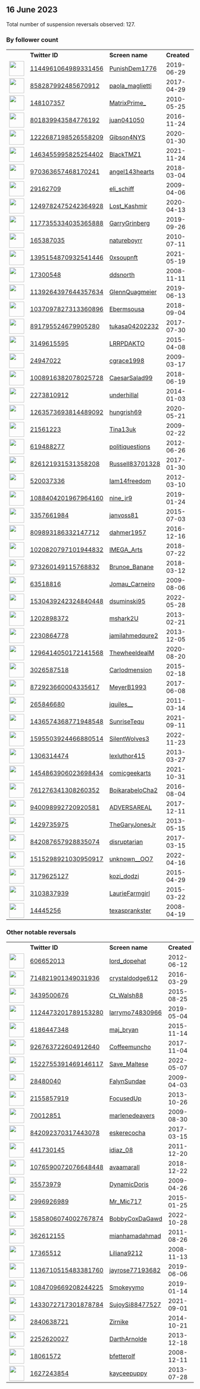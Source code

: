 
## 16 June 2023
Total number of suspension reversals observed: 127.

### By follower count
<table><tr><th></th><th align="left">Twitter ID</th><th align="left">Screen name</th>
<th align="left">Created</th><th align="left">Status</th><th align="left">Suspended</th><th align="left">Followers</th>
<tr><td><a href="https://pbs.twimg.com/profile_images/1196094689293848577/0FDD5hLQ_normal.jpg"><img src="https://pbs.twimg.com/profile_images/1196094689293848577/0FDD5hLQ_normal.jpg" width="40px" height="40px" align="center"/></a></td><td><a href="https://twitter.com/intent/user?user_id=1144961064989331456">1144961064989331456</a></td><td><a href="https://twitter.com/PunishDem1776">PunishDem1776</a></td><td>2019-06-29</td><td align="center"></td><td></td><td>123381</td></tr>
<tr><td><a href="https://pbs.twimg.com/profile_images/1646337050818367488/UxYLtvv5_normal.jpg"><img src="https://pbs.twimg.com/profile_images/1646337050818367488/UxYLtvv5_normal.jpg" width="40px" height="40px" align="center"/></a></td><td><a href="https://twitter.com/intent/user?user_id=858287992485670912">858287992485670912</a></td><td><a href="https://twitter.com/paola_maglietti">paola_maglietti</a></td><td>2017-04-29</td><td align="center"></td><td>2022-07-18</td><td>52592</td></tr>
<tr><td><a href="https://pbs.twimg.com/profile_images/1669904327354245121/7yknM4Yd_normal.jpg"><img src="https://pbs.twimg.com/profile_images/1669904327354245121/7yknM4Yd_normal.jpg" width="40px" height="40px" align="center"/></a></td><td><a href="https://twitter.com/intent/user?user_id=148107357">148107357</a></td><td><a href="https://twitter.com/MatrixPrime_">MatrixPrime_</a></td><td>2010-05-25</td><td align="center"></td><td></td><td>30299</td></tr>
<tr><td><a href="https://pbs.twimg.com/profile_images/1277980252677894148/2Gtfqkpm_normal.jpg"><img src="https://pbs.twimg.com/profile_images/1277980252677894148/2Gtfqkpm_normal.jpg" width="40px" height="40px" align="center"/></a></td><td><a href="https://twitter.com/intent/user?user_id=801839943584776192">801839943584776192</a></td><td><a href="https://twitter.com/juan041050">juan041050</a></td><td>2016-11-24</td><td align="center"></td><td>2023-06-07</td><td>24195</td></tr>
<tr><td><a href="https://pbs.twimg.com/profile_images/1484957028686647300/TRaRrHPG_normal.jpg"><img src="https://pbs.twimg.com/profile_images/1484957028686647300/TRaRrHPG_normal.jpg" width="40px" height="40px" align="center"/></a></td><td><a href="https://twitter.com/intent/user?user_id=1222687198526558209">1222687198526558209</a></td><td><a href="https://twitter.com/Gibson4NYS">Gibson4NYS</a></td><td>2020-01-30</td><td align="center"></td><td>2022-03-24</td><td>16568</td></tr>
<tr><td><a href="https://pbs.twimg.com/profile_images/1667938180635725824/YJ9jaZ_a_normal.jpg"><img src="https://pbs.twimg.com/profile_images/1667938180635725824/YJ9jaZ_a_normal.jpg" width="40px" height="40px" align="center"/></a></td><td><a href="https://twitter.com/intent/user?user_id=1463455995825254402">1463455995825254402</a></td><td><a href="https://twitter.com/BlackTMZ1">BlackTMZ1</a></td><td>2021-11-24</td><td align="center"></td><td>2023-06-06</td><td>15700</td></tr>
<tr><td><a href="https://pbs.twimg.com/profile_images/1641805070726578176/ORtjE6u-_normal.jpg"><img src="https://pbs.twimg.com/profile_images/1641805070726578176/ORtjE6u-_normal.jpg" width="40px" height="40px" align="center"/></a></td><td><a href="https://twitter.com/intent/user?user_id=970363657468170241">970363657468170241</a></td><td><a href="https://twitter.com/angel143hearts">angel143hearts</a></td><td>2018-03-04</td><td align="center"></td><td>2023-03-12</td><td>12771</td></tr>
<tr><td><a href="https://pbs.twimg.com/profile_images/1672110434399272962/WLKdh3re_normal.jpg"><img src="https://pbs.twimg.com/profile_images/1672110434399272962/WLKdh3re_normal.jpg" width="40px" height="40px" align="center"/></a></td><td><a href="https://twitter.com/intent/user?user_id=29162709">29162709</a></td><td><a href="https://twitter.com/eli_schiff">eli_schiff</a></td><td>2009-04-06</td><td align="center">🔒</td><td></td><td>10911</td></tr>
<tr><td><a href="https://pbs.twimg.com/profile_images/1344525844048273408/6wFHBHLD_normal.jpg"><img src="https://pbs.twimg.com/profile_images/1344525844048273408/6wFHBHLD_normal.jpg" width="40px" height="40px" align="center"/></a></td><td><a href="https://twitter.com/intent/user?user_id=1249782475242364928">1249782475242364928</a></td><td><a href="https://twitter.com/Lost_Kashmir">Lost_Kashmir</a></td><td>2020-04-13</td><td align="center"></td><td>2023-06-05</td><td>8755</td></tr>
<tr><td><a href="https://pbs.twimg.com/profile_images/1311473970785521665/jacnn0T2_normal.jpg"><img src="https://pbs.twimg.com/profile_images/1311473970785521665/jacnn0T2_normal.jpg" width="40px" height="40px" align="center"/></a></td><td><a href="https://twitter.com/intent/user?user_id=1177355334035365888">1177355334035365888</a></td><td><a href="https://twitter.com/GarryGrinberg">GarryGrinberg</a></td><td>2019-09-26</td><td align="center"></td><td></td><td>8522</td></tr>
<tr><td><a href="https://pbs.twimg.com/profile_images/645043981286424576/Fr4wVUp5_normal.png"><img src="https://pbs.twimg.com/profile_images/645043981286424576/Fr4wVUp5_normal.png" width="40px" height="40px" align="center"/></a></td><td><a href="https://twitter.com/intent/user?user_id=165387035">165387035</a></td><td><a href="https://twitter.com/natureboyrr">natureboyrr</a></td><td>2010-07-11</td><td align="center"></td><td>2022-05-05</td><td>5577</td></tr>
<tr><td><a href="https://pbs.twimg.com/profile_images/1662548095450730503/mAGu_Qs__normal.jpg"><img src="https://pbs.twimg.com/profile_images/1662548095450730503/mAGu_Qs__normal.jpg" width="40px" height="40px" align="center"/></a></td><td><a href="https://twitter.com/intent/user?user_id=1395154870932541446">1395154870932541446</a></td><td><a href="https://twitter.com/0xsoupnft">0xsoupnft</a></td><td>2021-05-19</td><td align="center"></td><td>2023-05-31</td><td>5193</td></tr>
<tr><td><a href="https://pbs.twimg.com/profile_images/1521296192524668932/g5dE32Ha_normal.jpg"><img src="https://pbs.twimg.com/profile_images/1521296192524668932/g5dE32Ha_normal.jpg" width="40px" height="40px" align="center"/></a></td><td><a href="https://twitter.com/intent/user?user_id=17300548">17300548</a></td><td><a href="https://twitter.com/ddsnorth">ddsnorth</a></td><td>2008-11-11</td><td align="center"></td><td>2022-12-20</td><td>3947</td></tr>
<tr><td><a href="https://pbs.twimg.com/profile_images/1487830477327192067/JAST12_x_normal.jpg"><img src="https://pbs.twimg.com/profile_images/1487830477327192067/JAST12_x_normal.jpg" width="40px" height="40px" align="center"/></a></td><td><a href="https://twitter.com/intent/user?user_id=1139264397644357634">1139264397644357634</a></td><td><a href="https://twitter.com/GlennQuagmeier">GlennQuagmeier</a></td><td>2019-06-13</td><td align="center"></td><td>2022-07-12</td><td>3499</td></tr>
<tr><td><a href="https://pbs.twimg.com/profile_images/1326591371457736705/g3AJN70n_normal.jpg"><img src="https://pbs.twimg.com/profile_images/1326591371457736705/g3AJN70n_normal.jpg" width="40px" height="40px" align="center"/></a></td><td><a href="https://twitter.com/intent/user?user_id=1037097827313360896">1037097827313360896</a></td><td><a href="https://twitter.com/Ebermsousa">Ebermsousa</a></td><td>2018-09-04</td><td align="center"></td><td>2022-09-21</td><td>3405</td></tr>
<tr><td><a href="https://abs.twimg.com/sticky/default_profile_images/default_profile_normal.png"><img src="https://abs.twimg.com/sticky/default_profile_images/default_profile_normal.png" width="40px" height="40px" align="center"/></a></td><td><a href="https://twitter.com/intent/user?user_id=891795524679905280">891795524679905280</a></td><td><a href="https://twitter.com/tukasa04202232">tukasa04202232</a></td><td>2017-07-30</td><td align="center"></td><td>2023-06-01</td><td>3063</td></tr>
<tr><td><a href="https://pbs.twimg.com/profile_images/1031268813600374784/ZgeK1LO6_normal.jpg"><img src="https://pbs.twimg.com/profile_images/1031268813600374784/ZgeK1LO6_normal.jpg" width="40px" height="40px" align="center"/></a></td><td><a href="https://twitter.com/intent/user?user_id=3149615595">3149615595</a></td><td><a href="https://twitter.com/LRRPDAKTO">LRRPDAKTO</a></td><td>2015-04-08</td><td align="center"></td><td></td><td>2980</td></tr>
<tr><td><a href="https://pbs.twimg.com/profile_images/1546733577517268993/B66lLeNB_normal.jpg"><img src="https://pbs.twimg.com/profile_images/1546733577517268993/B66lLeNB_normal.jpg" width="40px" height="40px" align="center"/></a></td><td><a href="https://twitter.com/intent/user?user_id=24947022">24947022</a></td><td><a href="https://twitter.com/cgrace1998">cgrace1998</a></td><td>2009-03-17</td><td align="center"></td><td>2023-06-02</td><td>2846</td></tr>
<tr><td><a href="https://pbs.twimg.com/profile_images/1446624463798165506/80tX6lC4_normal.jpg"><img src="https://pbs.twimg.com/profile_images/1446624463798165506/80tX6lC4_normal.jpg" width="40px" height="40px" align="center"/></a></td><td><a href="https://twitter.com/intent/user?user_id=1008916382078025728">1008916382078025728</a></td><td><a href="https://twitter.com/CaesarSalad99">CaesarSalad99</a></td><td>2018-06-19</td><td align="center"></td><td>2022-02-13</td><td>2396</td></tr>
<tr><td><a href="https://pbs.twimg.com/profile_images/759528967481102336/lkhA_bSc_normal.jpg"><img src="https://pbs.twimg.com/profile_images/759528967481102336/lkhA_bSc_normal.jpg" width="40px" height="40px" align="center"/></a></td><td><a href="https://twitter.com/intent/user?user_id=2273810912">2273810912</a></td><td><a href="https://twitter.com/underhillal">underhillal</a></td><td>2014-01-03</td><td align="center"></td><td>2022-10-29</td><td>2183</td></tr>
<tr><td><a href="https://pbs.twimg.com/profile_images/1633972148766228480/1SougEVd_normal.jpg"><img src="https://pbs.twimg.com/profile_images/1633972148766228480/1SougEVd_normal.jpg" width="40px" height="40px" align="center"/></a></td><td><a href="https://twitter.com/intent/user?user_id=1263573693814489092">1263573693814489092</a></td><td><a href="https://twitter.com/hungrish69">hungrish69</a></td><td>2020-05-21</td><td align="center"></td><td>2023-04-12</td><td>2111</td></tr>
<tr><td><a href="https://pbs.twimg.com/profile_images/1669357182356455433/k0wPPlWS_normal.jpg"><img src="https://pbs.twimg.com/profile_images/1669357182356455433/k0wPPlWS_normal.jpg" width="40px" height="40px" align="center"/></a></td><td><a href="https://twitter.com/intent/user?user_id=21561223">21561223</a></td><td><a href="https://twitter.com/Tina13uk">Tina13uk</a></td><td>2009-02-22</td><td align="center"></td><td>2022-08-26</td><td>1966</td></tr>
<tr><td><a href="https://pbs.twimg.com/profile_images/1078105693318729729/s3mH4vT7_normal.jpg"><img src="https://pbs.twimg.com/profile_images/1078105693318729729/s3mH4vT7_normal.jpg" width="40px" height="40px" align="center"/></a></td><td><a href="https://twitter.com/intent/user?user_id=619488277">619488277</a></td><td><a href="https://twitter.com/politiquestions">politiquestions</a></td><td>2012-06-26</td><td align="center"></td><td></td><td>1901</td></tr>
<tr><td><a href="https://pbs.twimg.com/profile_images/852583968503472128/jNX4HnBi_normal.jpg"><img src="https://pbs.twimg.com/profile_images/852583968503472128/jNX4HnBi_normal.jpg" width="40px" height="40px" align="center"/></a></td><td><a href="https://twitter.com/intent/user?user_id=826121931531358208">826121931531358208</a></td><td><a href="https://twitter.com/Russell83701328">Russell83701328</a></td><td>2017-01-30</td><td align="center"></td><td></td><td>1827</td></tr>
<tr><td><a href="https://pbs.twimg.com/profile_images/1265785988984401921/FDwvcZmA_normal.jpg"><img src="https://pbs.twimg.com/profile_images/1265785988984401921/FDwvcZmA_normal.jpg" width="40px" height="40px" align="center"/></a></td><td><a href="https://twitter.com/intent/user?user_id=520037336">520037336</a></td><td><a href="https://twitter.com/Iam14freedom">Iam14freedom</a></td><td>2012-03-10</td><td align="center"></td><td></td><td>1568</td></tr>
<tr><td><a href="https://pbs.twimg.com/profile_images/1669787453291462656/7x4FiA_j_normal.jpg"><img src="https://pbs.twimg.com/profile_images/1669787453291462656/7x4FiA_j_normal.jpg" width="40px" height="40px" align="center"/></a></td><td><a href="https://twitter.com/intent/user?user_id=1088404201967964160">1088404201967964160</a></td><td><a href="https://twitter.com/nine_jr9">nine_jr9</a></td><td>2019-01-24</td><td align="center"></td><td>2022-10-17</td><td>1526</td></tr>
<tr><td><a href="https://pbs.twimg.com/profile_images/1477978638381465600/sjKwyx7-_normal.jpg"><img src="https://pbs.twimg.com/profile_images/1477978638381465600/sjKwyx7-_normal.jpg" width="40px" height="40px" align="center"/></a></td><td><a href="https://twitter.com/intent/user?user_id=3357661984">3357661984</a></td><td><a href="https://twitter.com/janvoss81">janvoss81</a></td><td>2015-07-03</td><td align="center"></td><td>2023-05-30</td><td>1463</td></tr>
<tr><td><a href="https://pbs.twimg.com/profile_images/845742880127930370/YLS12LNp_normal.jpg"><img src="https://pbs.twimg.com/profile_images/845742880127930370/YLS12LNp_normal.jpg" width="40px" height="40px" align="center"/></a></td><td><a href="https://twitter.com/intent/user?user_id=809893186332147712">809893186332147712</a></td><td><a href="https://twitter.com/dahmer1957">dahmer1957</a></td><td>2016-12-16</td><td align="center"></td><td></td><td>1422</td></tr>
<tr><td><a href="https://pbs.twimg.com/profile_images/1181090938900402176/Vp7wuYN6_normal.jpg"><img src="https://pbs.twimg.com/profile_images/1181090938900402176/Vp7wuYN6_normal.jpg" width="40px" height="40px" align="center"/></a></td><td><a href="https://twitter.com/intent/user?user_id=1020820797101944832">1020820797101944832</a></td><td><a href="https://twitter.com/IMEGA_Arts">IMEGA_Arts</a></td><td>2018-07-22</td><td align="center"></td><td>2023-06-07</td><td>1350</td></tr>
<tr><td><a href="https://pbs.twimg.com/profile_images/1507475416059203586/0i82XJbk_normal.jpg"><img src="https://pbs.twimg.com/profile_images/1507475416059203586/0i82XJbk_normal.jpg" width="40px" height="40px" align="center"/></a></td><td><a href="https://twitter.com/intent/user?user_id=973260149115768832">973260149115768832</a></td><td><a href="https://twitter.com/Brunoe_Banane">Brunoe_Banane</a></td><td>2018-03-12</td><td align="center"></td><td>2022-05-29</td><td>1158</td></tr>
<tr><td><a href="https://pbs.twimg.com/profile_images/1668726567520829440/wPi-kw0i_normal.jpg"><img src="https://pbs.twimg.com/profile_images/1668726567520829440/wPi-kw0i_normal.jpg" width="40px" height="40px" align="center"/></a></td><td><a href="https://twitter.com/intent/user?user_id=63518816">63518816</a></td><td><a href="https://twitter.com/Jomau_Carneiro">Jomau_Carneiro</a></td><td>2009-08-06</td><td align="center"></td><td>2022-08-17</td><td>1116</td></tr>
<tr><td><a href="https://pbs.twimg.com/profile_images/1669915533901287425/d8kv93hY_normal.jpg"><img src="https://pbs.twimg.com/profile_images/1669915533901287425/d8kv93hY_normal.jpg" width="40px" height="40px" align="center"/></a></td><td><a href="https://twitter.com/intent/user?user_id=1530439242324840448">1530439242324840448</a></td><td><a href="https://twitter.com/dsuminski95">dsuminski95</a></td><td>2022-05-28</td><td align="center"></td><td>2022-08-09</td><td>1089</td></tr>
<tr><td><a href="https://pbs.twimg.com/profile_images/1285741430653063168/6w2Mu2uM_normal.jpg"><img src="https://pbs.twimg.com/profile_images/1285741430653063168/6w2Mu2uM_normal.jpg" width="40px" height="40px" align="center"/></a></td><td><a href="https://twitter.com/intent/user?user_id=1202898372">1202898372</a></td><td><a href="https://twitter.com/mshark2U">mshark2U</a></td><td>2013-02-21</td><td align="center"></td><td>2022-10-29</td><td>1064</td></tr>
<tr><td><a href="https://pbs.twimg.com/profile_images/895627393276276736/sHFWCe7W_normal.jpg"><img src="https://pbs.twimg.com/profile_images/895627393276276736/sHFWCe7W_normal.jpg" width="40px" height="40px" align="center"/></a></td><td><a href="https://twitter.com/intent/user?user_id=2230864778">2230864778</a></td><td><a href="https://twitter.com/jamilahmedqure2">jamilahmedqure2</a></td><td>2013-12-05</td><td align="center"></td><td>2023-06-05</td><td>996</td></tr>
<tr><td><a href="https://pbs.twimg.com/profile_images/1296414894590504960/GWTYmxn5_normal.jpg"><img src="https://pbs.twimg.com/profile_images/1296414894590504960/GWTYmxn5_normal.jpg" width="40px" height="40px" align="center"/></a></td><td><a href="https://twitter.com/intent/user?user_id=1296414050172141568">1296414050172141568</a></td><td><a href="https://twitter.com/ThewheeldealM">ThewheeldealM</a></td><td>2020-08-20</td><td align="center"></td><td>2022-04-03</td><td>995</td></tr>
<tr><td><a href="https://pbs.twimg.com/profile_images/1672445491131432960/Fav3tUBo_normal.jpg"><img src="https://pbs.twimg.com/profile_images/1672445491131432960/Fav3tUBo_normal.jpg" width="40px" height="40px" align="center"/></a></td><td><a href="https://twitter.com/intent/user?user_id=3026587518">3026587518</a></td><td><a href="https://twitter.com/Carlodmension">Carlodmension</a></td><td>2015-02-18</td><td align="center"></td><td>2023-06-06</td><td>993</td></tr>
<tr><td><a href="https://pbs.twimg.com/profile_images/1671388354372329473/_J1i_V0i_normal.jpg"><img src="https://pbs.twimg.com/profile_images/1671388354372329473/_J1i_V0i_normal.jpg" width="40px" height="40px" align="center"/></a></td><td><a href="https://twitter.com/intent/user?user_id=872923660004335617">872923660004335617</a></td><td><a href="https://twitter.com/MeyerB1993">MeyerB1993</a></td><td>2017-06-08</td><td align="center"></td><td></td><td>969</td></tr>
<tr><td><a href="https://pbs.twimg.com/profile_images/1614252781136740352/qQHdpNsu_normal.jpg"><img src="https://pbs.twimg.com/profile_images/1614252781136740352/qQHdpNsu_normal.jpg" width="40px" height="40px" align="center"/></a></td><td><a href="https://twitter.com/intent/user?user_id=265846680">265846680</a></td><td><a href="https://twitter.com/jquiles__">jquiles__</a></td><td>2011-03-14</td><td align="center"></td><td>2023-06-01</td><td>913</td></tr>
<tr><td><a href="https://pbs.twimg.com/profile_images/1542628582760927232/fC8cxUKw_normal.jpg"><img src="https://pbs.twimg.com/profile_images/1542628582760927232/fC8cxUKw_normal.jpg" width="40px" height="40px" align="center"/></a></td><td><a href="https://twitter.com/intent/user?user_id=1436574368771948548">1436574368771948548</a></td><td><a href="https://twitter.com/SunriseTequ">SunriseTequ</a></td><td>2021-09-11</td><td align="center"></td><td>2023-06-06</td><td>892</td></tr>
<tr><td><a href="https://pbs.twimg.com/profile_images/1598053434279825408/5OLVYcLk_normal.jpg"><img src="https://pbs.twimg.com/profile_images/1598053434279825408/5OLVYcLk_normal.jpg" width="40px" height="40px" align="center"/></a></td><td><a href="https://twitter.com/intent/user?user_id=1595503924466880514">1595503924466880514</a></td><td><a href="https://twitter.com/SilentWolves3">SilentWolves3</a></td><td>2022-11-23</td><td align="center"></td><td>2023-05-24</td><td>886</td></tr>
<tr><td><a href="https://pbs.twimg.com/profile_images/453790436121776128/gl6HxmNA_normal.jpeg"><img src="https://pbs.twimg.com/profile_images/453790436121776128/gl6HxmNA_normal.jpeg" width="40px" height="40px" align="center"/></a></td><td><a href="https://twitter.com/intent/user?user_id=1306314474">1306314474</a></td><td><a href="https://twitter.com/lexluthor415">lexluthor415</a></td><td>2013-03-27</td><td align="center"></td><td></td><td>691</td></tr>
<tr><td><a href="https://pbs.twimg.com/profile_images/1454869791647285249/82EcuSQL_normal.jpg"><img src="https://pbs.twimg.com/profile_images/1454869791647285249/82EcuSQL_normal.jpg" width="40px" height="40px" align="center"/></a></td><td><a href="https://twitter.com/intent/user?user_id=1454863906023698434">1454863906023698434</a></td><td><a href="https://twitter.com/comicgeekarts">comicgeekarts</a></td><td>2021-10-31</td><td align="center"></td><td>2023-01-26</td><td>673</td></tr>
<tr><td><a href="https://pbs.twimg.com/profile_images/1583415643071823872/PXM6mL3z_normal.jpg"><img src="https://pbs.twimg.com/profile_images/1583415643071823872/PXM6mL3z_normal.jpg" width="40px" height="40px" align="center"/></a></td><td><a href="https://twitter.com/intent/user?user_id=761276341308260352">761276341308260352</a></td><td><a href="https://twitter.com/BoikarabeloCha2">BoikarabeloCha2</a></td><td>2016-08-04</td><td align="center"></td><td>2023-06-07</td><td>646</td></tr>
<tr><td><a href="https://pbs.twimg.com/profile_images/1595487965647716354/UMmv21nd_normal.jpg"><img src="https://pbs.twimg.com/profile_images/1595487965647716354/UMmv21nd_normal.jpg" width="40px" height="40px" align="center"/></a></td><td><a href="https://twitter.com/intent/user?user_id=940098992720920581">940098992720920581</a></td><td><a href="https://twitter.com/ADVERSAREAL">ADVERSAREAL</a></td><td>2017-12-11</td><td align="center"></td><td>2022-12-28</td><td>645</td></tr>
<tr><td><a href="https://pbs.twimg.com/profile_images/1653589358568505344/k9axkzak_normal.jpg"><img src="https://pbs.twimg.com/profile_images/1653589358568505344/k9axkzak_normal.jpg" width="40px" height="40px" align="center"/></a></td><td><a href="https://twitter.com/intent/user?user_id=1429735975">1429735975</a></td><td><a href="https://twitter.com/TheGaryJonesJr">TheGaryJonesJr</a></td><td>2013-05-15</td><td align="center"></td><td>2023-05-24</td><td>617</td></tr>
<tr><td><a href="https://pbs.twimg.com/profile_images/1657655962583420929/jum1gL2M_normal.jpg"><img src="https://pbs.twimg.com/profile_images/1657655962583420929/jum1gL2M_normal.jpg" width="40px" height="40px" align="center"/></a></td><td><a href="https://twitter.com/intent/user?user_id=842087657928835074">842087657928835074</a></td><td><a href="https://twitter.com/disruptarian">disruptarian</a></td><td>2017-03-15</td><td align="center"></td><td>2023-06-13</td><td>590</td></tr>
<tr><td><a href="https://pbs.twimg.com/profile_images/1668948013950050307/EZ_TSWT8_normal.jpg"><img src="https://pbs.twimg.com/profile_images/1668948013950050307/EZ_TSWT8_normal.jpg" width="40px" height="40px" align="center"/></a></td><td><a href="https://twitter.com/intent/user?user_id=1515298921030950917">1515298921030950917</a></td><td><a href="https://twitter.com/unknown__OO7">unknown__OO7</a></td><td>2022-04-16</td><td align="center"></td><td>2023-01-05</td><td>547</td></tr>
<tr><td><a href="https://pbs.twimg.com/profile_images/637219385338413056/ti4ibVSc_normal.jpg"><img src="https://pbs.twimg.com/profile_images/637219385338413056/ti4ibVSc_normal.jpg" width="40px" height="40px" align="center"/></a></td><td><a href="https://twitter.com/intent/user?user_id=3179625127">3179625127</a></td><td><a href="https://twitter.com/kozi_dodzi">kozi_dodzi</a></td><td>2015-04-29</td><td align="center"></td><td>2022-11-27</td><td>471</td></tr>
<tr><td><a href="https://abs.twimg.com/sticky/default_profile_images/default_profile_normal.png"><img src="https://abs.twimg.com/sticky/default_profile_images/default_profile_normal.png" width="40px" height="40px" align="center"/></a></td><td><a href="https://twitter.com/intent/user?user_id=3103837939">3103837939</a></td><td><a href="https://twitter.com/LaurieFarmgirl">LaurieFarmgirl</a></td><td>2015-03-22</td><td align="center"></td><td></td><td>433</td></tr>
<tr><td><a href="https://pbs.twimg.com/profile_images/1345557535303094272/R9Dzm7HU_normal.jpg"><img src="https://pbs.twimg.com/profile_images/1345557535303094272/R9Dzm7HU_normal.jpg" width="40px" height="40px" align="center"/></a></td><td><a href="https://twitter.com/intent/user?user_id=14445256">14445256</a></td><td><a href="https://twitter.com/texasprankster">texasprankster</a></td><td>2008-04-19</td><td align="center"></td><td>2023-05-28</td><td>377</td></tr>
</table>

### Other notable reversals
<table><tr><th></th><th align="left">Twitter ID</th><th align="left">Screen name</th>
<th align="left">Created</th><th align="left">Status</th><th align="left">Suspended</th><th align="left">Followers</th>
<tr><td><a href="https://pbs.twimg.com/profile_images/378800000009118994/1354fa8aab15cd974666d7a922cc2da4_normal.jpeg"><img src="https://pbs.twimg.com/profile_images/378800000009118994/1354fa8aab15cd974666d7a922cc2da4_normal.jpeg" width="40px" height="40px" align="center"/></a></td><td><a href="https://twitter.com/intent/user?user_id=606652013">606652013</a></td><td><a href="https://twitter.com/lord_dopehat">lord_dopehat</a></td><td>2012-06-12</td><td align="center"></td><td>2022-12-14</td><td>259</td></tr>
<tr><td><a href="https://pbs.twimg.com/profile_images/1669726205979836417/QS5nvnCv_normal.jpg"><img src="https://pbs.twimg.com/profile_images/1669726205979836417/QS5nvnCv_normal.jpg" width="40px" height="40px" align="center"/></a></td><td><a href="https://twitter.com/intent/user?user_id=714821901349031936">714821901349031936</a></td><td><a href="https://twitter.com/crystaldodge612">crystaldodge612</a></td><td>2016-03-29</td><td align="center"></td><td>2023-05-22</td><td>213</td></tr>
<tr><td><a href="https://pbs.twimg.com/profile_images/1607562620457959425/y_2MjWJd_normal.jpg"><img src="https://pbs.twimg.com/profile_images/1607562620457959425/y_2MjWJd_normal.jpg" width="40px" height="40px" align="center"/></a></td><td><a href="https://twitter.com/intent/user?user_id=3439500676">3439500676</a></td><td><a href="https://twitter.com/Ct_Walsh88">Ct_Walsh88</a></td><td>2015-08-25</td><td align="center"></td><td>2023-06-13</td><td>315</td></tr>
<tr><td><a href="https://pbs.twimg.com/profile_images/1490694028815384583/S7ZvZbPv_normal.jpg"><img src="https://pbs.twimg.com/profile_images/1490694028815384583/S7ZvZbPv_normal.jpg" width="40px" height="40px" align="center"/></a></td><td><a href="https://twitter.com/intent/user?user_id=1124473201789153280">1124473201789153280</a></td><td><a href="https://twitter.com/larrymo74830966">larrymo74830966</a></td><td>2019-05-04</td><td align="center">🔒</td><td>2023-01-13</td><td>71</td></tr>
<tr><td><a href="https://pbs.twimg.com/profile_images/1361850048666103817/I8C_jm2O_normal.jpg"><img src="https://pbs.twimg.com/profile_images/1361850048666103817/I8C_jm2O_normal.jpg" width="40px" height="40px" align="center"/></a></td><td><a href="https://twitter.com/intent/user?user_id=4186447348">4186447348</a></td><td><a href="https://twitter.com/maj_bryan">maj_bryan</a></td><td>2015-11-14</td><td align="center"></td><td>2023-06-08</td><td>66</td></tr>
<tr><td><a href="https://pbs.twimg.com/profile_images/1665029796424712196/UpMdq2P7_normal.jpg"><img src="https://pbs.twimg.com/profile_images/1665029796424712196/UpMdq2P7_normal.jpg" width="40px" height="40px" align="center"/></a></td><td><a href="https://twitter.com/intent/user?user_id=926763722604912640">926763722604912640</a></td><td><a href="https://twitter.com/Coffeemuncho">Coffeemuncho</a></td><td>2017-11-04</td><td align="center">👋</td><td>2023-06-01</td><td>46</td></tr>
<tr><td><a href="https://pbs.twimg.com/profile_images/1555407587965018112/UTaZ4Um5_normal.jpg"><img src="https://pbs.twimg.com/profile_images/1555407587965018112/UTaZ4Um5_normal.jpg" width="40px" height="40px" align="center"/></a></td><td><a href="https://twitter.com/intent/user?user_id=1522755391469146117">1522755391469146117</a></td><td><a href="https://twitter.com/Save_Maltese">Save_Maltese</a></td><td>2022-05-07</td><td align="center"></td><td>2022-12-31</td><td>321</td></tr>
<tr><td><a href="https://pbs.twimg.com/profile_images/378800000812116262/00b3f0be607f7413b271c676fba04a7f_normal.jpeg"><img src="https://pbs.twimg.com/profile_images/378800000812116262/00b3f0be607f7413b271c676fba04a7f_normal.jpeg" width="40px" height="40px" align="center"/></a></td><td><a href="https://twitter.com/intent/user?user_id=28480040">28480040</a></td><td><a href="https://twitter.com/FalynSundae">FalynSundae</a></td><td>2009-04-03</td><td align="center">🔒</td><td>2023-06-11</td><td>95</td></tr>
<tr><td><a href="https://pbs.twimg.com/profile_images/1553597581543874560/gRftyGAe_normal.jpg"><img src="https://pbs.twimg.com/profile_images/1553597581543874560/gRftyGAe_normal.jpg" width="40px" height="40px" align="center"/></a></td><td><a href="https://twitter.com/intent/user?user_id=2155857919">2155857919</a></td><td><a href="https://twitter.com/FocusedUp">FocusedUp</a></td><td>2013-10-26</td><td align="center"></td><td>2023-06-12</td><td>259</td></tr>
<tr><td><a href="https://pbs.twimg.com/profile_images/1614194282751033344/58BmAAgK_normal.jpg"><img src="https://pbs.twimg.com/profile_images/1614194282751033344/58BmAAgK_normal.jpg" width="40px" height="40px" align="center"/></a></td><td><a href="https://twitter.com/intent/user?user_id=70012851">70012851</a></td><td><a href="https://twitter.com/marlenedeavers">marlenedeavers</a></td><td>2009-08-30</td><td align="center">🔒</td><td>2023-05-30</td><td>88</td></tr>
<tr><td><a href="https://pbs.twimg.com/profile_images/1265847237277515776/-9JZTh2h_normal.jpg"><img src="https://pbs.twimg.com/profile_images/1265847237277515776/-9JZTh2h_normal.jpg" width="40px" height="40px" align="center"/></a></td><td><a href="https://twitter.com/intent/user?user_id=842092370317443078">842092370317443078</a></td><td><a href="https://twitter.com/eskerecocha">eskerecocha</a></td><td>2017-03-15</td><td align="center"></td><td>2023-06-01</td><td>43</td></tr>
<tr><td><a href="https://pbs.twimg.com/profile_images/1516125306498789383/wzJVjOz9_normal.jpg"><img src="https://pbs.twimg.com/profile_images/1516125306498789383/wzJVjOz9_normal.jpg" width="40px" height="40px" align="center"/></a></td><td><a href="https://twitter.com/intent/user?user_id=441730145">441730145</a></td><td><a href="https://twitter.com/idiaz_08">idiaz_08</a></td><td>2011-12-20</td><td align="center"></td><td>2023-06-01</td><td>135</td></tr>
<tr><td><a href="https://pbs.twimg.com/profile_images/1662574678454542336/h0kOc_-s_normal.png"><img src="https://pbs.twimg.com/profile_images/1662574678454542336/h0kOc_-s_normal.png" width="40px" height="40px" align="center"/></a></td><td><a href="https://twitter.com/intent/user?user_id=1076590072076648448">1076590072076648448</a></td><td><a href="https://twitter.com/avaamarall">avaamarall</a></td><td>2018-12-22</td><td align="center"></td><td>2023-06-01</td><td>73</td></tr>
<tr><td><a href="https://pbs.twimg.com/profile_images/378800000284211595/7ff40866afb925f51b2bb534016f5b67_normal.jpeg"><img src="https://pbs.twimg.com/profile_images/378800000284211595/7ff40866afb925f51b2bb534016f5b67_normal.jpeg" width="40px" height="40px" align="center"/></a></td><td><a href="https://twitter.com/intent/user?user_id=35573979">35573979</a></td><td><a href="https://twitter.com/DynamicDoris">DynamicDoris</a></td><td>2009-04-26</td><td align="center"></td><td>2023-06-06</td><td>224</td></tr>
<tr><td><a href="https://pbs.twimg.com/profile_images/1555654307663515649/FG50fJqZ_normal.jpg"><img src="https://pbs.twimg.com/profile_images/1555654307663515649/FG50fJqZ_normal.jpg" width="40px" height="40px" align="center"/></a></td><td><a href="https://twitter.com/intent/user?user_id=2996926989">2996926989</a></td><td><a href="https://twitter.com/Mr_Mic717">Mr_Mic717</a></td><td>2015-01-25</td><td align="center"></td><td>2023-05-11</td><td>35</td></tr>
<tr><td><a href="https://pbs.twimg.com/profile_images/1585809701538766850/_kyFyZE7_normal.jpg"><img src="https://pbs.twimg.com/profile_images/1585809701538766850/_kyFyZE7_normal.jpg" width="40px" height="40px" align="center"/></a></td><td><a href="https://twitter.com/intent/user?user_id=1585806074002767874">1585806074002767874</a></td><td><a href="https://twitter.com/BobbyCoxDaGawd">BobbyCoxDaGawd</a></td><td>2022-10-28</td><td align="center"></td><td>2023-06-06</td><td>107</td></tr>
<tr><td><a href="https://abs.twimg.com/sticky/default_profile_images/default_profile_normal.png"><img src="https://abs.twimg.com/sticky/default_profile_images/default_profile_normal.png" width="40px" height="40px" align="center"/></a></td><td><a href="https://twitter.com/intent/user?user_id=362612155">362612155</a></td><td><a href="https://twitter.com/mianhamadahmad">mianhamadahmad</a></td><td>2011-08-26</td><td align="center"></td><td>2023-06-07</td><td>34</td></tr>
<tr><td><a href="https://pbs.twimg.com/profile_images/1669810548320468998/oFvmUPb1_normal.jpg"><img src="https://pbs.twimg.com/profile_images/1669810548320468998/oFvmUPb1_normal.jpg" width="40px" height="40px" align="center"/></a></td><td><a href="https://twitter.com/intent/user?user_id=17365512">17365512</a></td><td><a href="https://twitter.com/Liliana9212">Liliana9212</a></td><td>2008-11-13</td><td align="center"></td><td>2023-03-21</td><td>98</td></tr>
<tr><td><a href="https://pbs.twimg.com/profile_images/1469301656248635397/Mvyu-sd3_normal.jpg"><img src="https://pbs.twimg.com/profile_images/1469301656248635397/Mvyu-sd3_normal.jpg" width="40px" height="40px" align="center"/></a></td><td><a href="https://twitter.com/intent/user?user_id=1136710515483381760">1136710515483381760</a></td><td><a href="https://twitter.com/jayrose77193682">jayrose77193682</a></td><td>2019-06-06</td><td align="center"></td><td>2023-05-30</td><td>8</td></tr>
<tr><td><a href="https://pbs.twimg.com/profile_images/1520151785746231299/yTWiqxbf_normal.jpg"><img src="https://pbs.twimg.com/profile_images/1520151785746231299/yTWiqxbf_normal.jpg" width="40px" height="40px" align="center"/></a></td><td><a href="https://twitter.com/intent/user?user_id=1084709669208244225">1084709669208244225</a></td><td><a href="https://twitter.com/Smokeyymo">Smokeyymo</a></td><td>2019-01-14</td><td align="center"></td><td>2023-06-06</td><td>312</td></tr>
<tr><td><a href="https://pbs.twimg.com/profile_images/1433072993844957197/Ido5VwNG_normal.png"><img src="https://pbs.twimg.com/profile_images/1433072993844957197/Ido5VwNG_normal.png" width="40px" height="40px" align="center"/></a></td><td><a href="https://twitter.com/intent/user?user_id=1433072717301878784">1433072717301878784</a></td><td><a href="https://twitter.com/SujoySi88477527">SujoySi88477527</a></td><td>2021-09-01</td><td align="center"></td><td>2023-02-10</td><td>8</td></tr>
<tr><td><a href="https://pbs.twimg.com/profile_images/1480822595947802626/jqJ-tU5v_normal.jpg"><img src="https://pbs.twimg.com/profile_images/1480822595947802626/jqJ-tU5v_normal.jpg" width="40px" height="40px" align="center"/></a></td><td><a href="https://twitter.com/intent/user?user_id=2840638721">2840638721</a></td><td><a href="https://twitter.com/Zirnike">Zirnike</a></td><td>2014-10-21</td><td align="center"></td><td>2023-05-11</td><td>200</td></tr>
<tr><td><a href="https://pbs.twimg.com/profile_images/1662570025692143617/z8jCr4hU_normal.jpg"><img src="https://pbs.twimg.com/profile_images/1662570025692143617/z8jCr4hU_normal.jpg" width="40px" height="40px" align="center"/></a></td><td><a href="https://twitter.com/intent/user?user_id=2252620027">2252620027</a></td><td><a href="https://twitter.com/DarthArnolde">DarthArnolde</a></td><td>2013-12-18</td><td align="center"></td><td>2023-06-04</td><td>77</td></tr>
<tr><td><a href="https://pbs.twimg.com/profile_images/510990210872913920/-g_eyny9_normal.jpeg"><img src="https://pbs.twimg.com/profile_images/510990210872913920/-g_eyny9_normal.jpeg" width="40px" height="40px" align="center"/></a></td><td><a href="https://twitter.com/intent/user?user_id=18061572">18061572</a></td><td><a href="https://twitter.com/bfetterolf">bfetterolf</a></td><td>2008-12-11</td><td align="center"></td><td>2022-12-03</td><td>269</td></tr>
<tr><td><a href="https://pbs.twimg.com/profile_images/1625178883300667392/XdREIwM6_normal.jpg"><img src="https://pbs.twimg.com/profile_images/1625178883300667392/XdREIwM6_normal.jpg" width="40px" height="40px" align="center"/></a></td><td><a href="https://twitter.com/intent/user?user_id=1627243854">1627243854</a></td><td><a href="https://twitter.com/kayceepuppy">kayceepuppy</a></td><td>2013-07-28</td><td align="center"></td><td>2023-06-13</td><td>208</td></tr>
</table>
